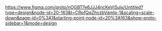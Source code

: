 https://www.figma.com/proto/nOGBT7e6JJJ4ncKeVjSuis/Untitled?type=design&node-id=20-163&t=CRpfQqZhvzbVamlp-1&scaling=scale-down&page-id=0%3A1&starting-point-node-id=20%3A163&show-proto-sidebar=1&mode=design
